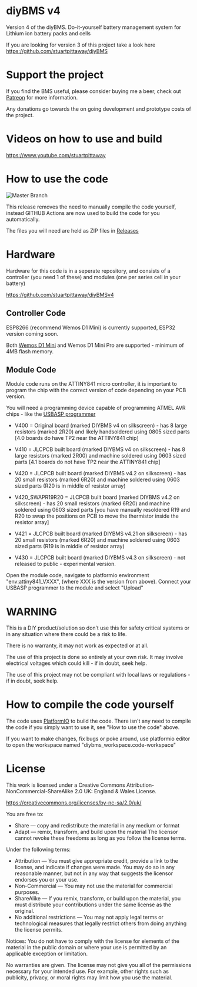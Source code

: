 # diyBMS v4

Version 4 of the diyBMS.  Do-it-yourself battery management system for Lithium ion battery packs and cells

If you are looking for version 3 of this project take a look here https://github.com/stuartpittaway/diyBMS

# Support the project

If you find the BMS useful, please consider buying me a beer, check out [Patreon](https://www.patreon.com/StuartP) for more information.

Any donations go towards the on going development and prototype costs of the project.

# Videos on how to use and build

https://www.youtube.com/stuartpittaway


# How to use the code

![Master Branch](https://github.com/stuartpittaway/diyBMSv4Code/workflows/PlatformIO%20CI/badge.svg?branch=master)

This release removes the need to manually compile the code yourself, instead GITHUB Actions are now used to build the code for you automatically.

The files you will need are held as ZIP files in [Releases](https://github.com/stuartpittaway/diyBMSv4Code/releases)



# Hardware

Hardware for this code is in a seperate repository, and consists of a controller (you need 1 of these) and modules (one per series cell in your battery)

https://github.com/stuartpittaway/diyBMSv4

## Controller Code
ESP8266 (recommend Wemos D1 Mini) is currently supported, ESP32 version coming soon.

Both [Wemos D1 Mini](https://amzn.to/3i1gPIz) and Wemos D1 Mini Pro are supported - minimum of 4MB flash memory.


## Module Code
Module code runs on the ATTINY841 micro controller, it is important to program the chip with the correct version of code depending on your PCB version.

You will need a programming device capable of programming ATMEL AVR chips - like the [USBASP programmer](https://amzn.to/2JZRp1h)


* V400 = Original board (marked DIYBMS v4 on silkscreen) - has 8 large resistors (marked 2R20) and likely handsoldered using 0805 sized parts [4.0 boards do have TP2 near the ATTINY841 chip]

* V410 = JLCPCB built board (marked DIYBMS v4 on silkscreen) - has 8 large resistors (marked 2R00) and machine soldered using 0603 sized parts [4.1 boards do not have TP2 near the ATTINY841 chip]

* V420 = JLCPCB built board (marked DIYBMS v4.2 on silkscreen) - has 20 small resistors (marked 6R20) and machine soldered using 0603 sized parts (R20 is in middle of resistor array)

* V420_SWAPR19R20 = JLCPCB built board (marked DIYBMS v4.2 on silkscreen) - has 20 small resistors (marked 6R20) and machine soldered using 0603 sized parts [you have manually resoldered R19 and R20 to swap the positions on PCB to move the thermistor inside the resistor array]

* V421 = JLCPCB built board (marked DIYBMS v4.21 on silkscreen) - has 20 small resistors (marked 6R20) and machine soldered using 0603 sized parts (R19 is in middle of resistor array)

* V430 = JLCPCB built board (marked DIYBMS v4.3 on silkscreen) - not released to public - experimental version.

Open the module code, navigate to platformio environment "env:attiny841_VXXX", (where XXX is the version from above).  Connect your USBASP programmer to the module and select "Upload"


# WARNING

This is a DIY product/solution so don’t use this for safety critical systems or in any situation where there could be a risk to life.  

There is no warranty, it may not work as expected or at all.

The use of this project is done so entirely at your own risk.  It may involve electrical voltages which could kill - if in doubt, seek help.

The use of this project may not be compliant with local laws or regulations - if in doubt, seek help.


# How to compile the code yourself

The code uses [PlatformIO](https://platformio.org/) to build the code.  There isn't any need to compile the code if you simply want to use it, see "How to use the code" above.

If you want to make changes, fix bugs or poke around, use platformio editor to open the workspace named "diybms_workspace.code-workspace"


# License

This work is licensed under a Creative Commons Attribution-NonCommercial-ShareAlike 2.0 UK: England & Wales License.

https://creativecommons.org/licenses/by-nc-sa/2.0/uk/

You are free to:
* Share — copy and redistribute the material in any medium or format
* Adapt — remix, transform, and build upon the material
The licensor cannot revoke these freedoms as long as you follow the license terms.

Under the following terms:
* Attribution — You must give appropriate credit, provide a link to the license, and indicate if changes were made. You may do so in any reasonable manner, but not in any way that suggests the licensor endorses you or your use.
* Non-Commercial — You may not use the material for commercial purposes.
* ShareAlike — If you remix, transform, or build upon the material, you must distribute your contributions under the same license as the original.
* No additional restrictions — You may not apply legal terms or technological measures that legally restrict others from doing anything the license permits.

Notices:
You do not have to comply with the license for elements of the material in the public domain or where your use is permitted by an applicable exception or limitation.

No warranties are given. The license may not give you all of the permissions necessary for your intended use. For example, other rights such as publicity, privacy, or moral rights may limit how you use the material.

